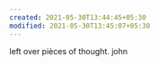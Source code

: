 ```yaml
---
created: 2021-05-30T13:44:45+05:30
modified: 2021-05-30T13:45:07+05:30
---
```


left over pièces of thought.
john

